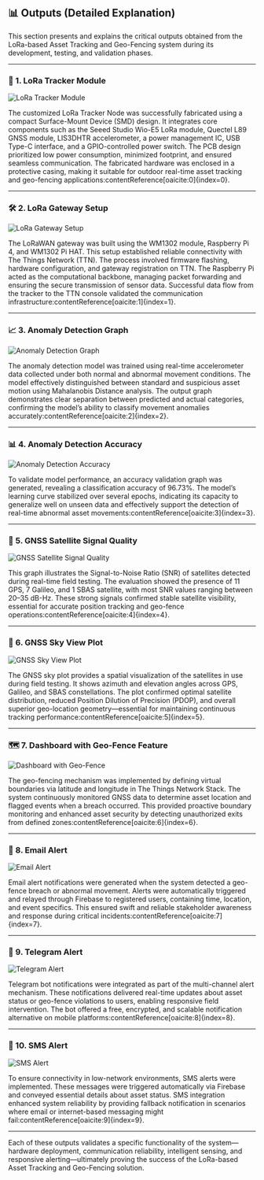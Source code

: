 ## 📊 Outputs (Detailed Explanation)

This section presents and explains the critical outputs obtained from the LoRa-based Asset Tracking and Geo-Fencing system during its development, testing, and validation phases.

---

### 🧩 1. LoRa Tracker Module

![LoRa Tracker Module](https://github.com/DanielRajChristeen/LoRa-Asset-Tracker/blob/main/outputs/LoRa%20Tracker%20module.jpeg)

The customized LoRa Tracker Node was successfully fabricated using a compact Surface-Mount Device (SMD) design. It integrates core components such as the Seeed Studio Wio-E5 LoRa module, Quectel L89 GNSS module, LIS3DHTR accelerometer, a power management IC, USB Type-C interface, and a GPIO-controlled power switch. The PCB design prioritized low power consumption, minimized footprint, and ensured seamless communication. The fabricated hardware was enclosed in a protective casing, making it suitable for outdoor real-time asset tracking and geo-fencing applications:contentReference[oaicite:0]{index=0}.

---

### 🛠️ 2. LoRa Gateway Setup

![LoRa Gateway Setup](https://github.com/DanielRajChristeen/LoRa-Asset-Tracker/blob/main/outputs/LoRa-Gateway%20setup.jpeg)

The LoRaWAN gateway was built using the WM1302 module, Raspberry Pi 4, and WM1302 Pi HAT. This setup established reliable connectivity with The Things Network (TTN). The process involved firmware flashing, hardware configuration, and gateway registration on TTN. The Raspberry Pi acted as the computational backbone, managing packet forwarding and ensuring the secure transmission of sensor data. Successful data flow from the tracker to the TTN console validated the communication infrastructure:contentReference[oaicite:1]{index=1}.

---

### 📈 3. Anomaly Detection Graph

![Anomaly Detection Graph](https://github.com/DanielRajChristeen/LoRa-Asset-Tracker/blob/main/outputs/anomaly%20detection%20graph.jpg)

The anomaly detection model was trained using real-time accelerometer data collected under both normal and abnormal movement conditions. The model effectively distinguished between standard and suspicious asset motion using Mahalanobis Distance analysis. The output graph demonstrates clear separation between predicted and actual categories, confirming the model’s ability to classify movement anomalies accurately:contentReference[oaicite:2]{index=2}.

---

### 📊 4. Anomaly Detection Accuracy

![Anomaly Detection Accuracy](https://github.com/DanielRajChristeen/LoRa-Asset-Tracker/blob/main/outputs/anomaly%20detction%20accuracy%20graph.png)

To validate model performance, an accuracy validation graph was generated, revealing a classification accuracy of 96.73%. The model’s learning curve stabilized over several epochs, indicating its capacity to generalize well on unseen data and effectively support the detection of real-time abnormal asset movements:contentReference[oaicite:3]{index=3}.

---

### 📡 5. GNSS Satellite Signal Quality

![GNSS Satellite Signal Quality](https://github.com/DanielRajChristeen/LoRa-Asset-Tracker/blob/main/outputs/GNSS%20Satellite%20signal%20Quality%20Graph.png)

This graph illustrates the Signal-to-Noise Ratio (SNR) of satellites detected during real-time field testing. The evaluation showed the presence of 11 GPS, 7 Galileo, and 1 SBAS satellite, with most SNR values ranging between 20–35 dB-Hz. These strong signals confirmed stable satellite visibility, essential for accurate position tracking and geo-fence operations:contentReference[oaicite:4]{index=4}.

---

### 🌌 6. GNSS Sky View Plot

![GNSS Sky View Plot](https://github.com/DanielRajChristeen/LoRa-Asset-Tracker/blob/main/outputs/GNSS%20Sky%20View%20Plot.jpg)

The GNSS sky plot provides a spatial visualization of the satellites in use during field testing. It shows azimuth and elevation angles across GPS, Galileo, and SBAS constellations. The plot confirmed optimal satellite distribution, reduced Position Dilution of Precision (PDOP), and overall superior geo-location geometry—essential for maintaining continuous tracking performance:contentReference[oaicite:5]{index=5}.

---

### 🗺️ 7. Dashboard with Geo-Fence Feature

![Dashboard with Geo-Fence](https://github.com/DanielRajChristeen/LoRa-Asset-Tracker/blob/main/outputs/dashboard%20with%20Geo-Fence%20feature.jpeg)

The geo-fencing mechanism was implemented by defining virtual boundaries via latitude and longitude in The Things Network Stack. The system continuously monitored GNSS data to determine asset location and flagged events when a breach occurred. This provided proactive boundary monitoring and enhanced asset security by detecting unauthorized exits from defined zones:contentReference[oaicite:6]{index=6}.

---

### 📧 8. Email Alert

![Email Alert](https://github.com/DanielRajChristeen/LoRa-Asset-Tracker/blob/main/outputs/E-mail%20alert.jpg)

Email alert notifications were generated when the system detected a geo-fence breach or abnormal movement. Alerts were automatically triggered and relayed through Firebase to registered users, containing time, location, and event specifics. This ensured swift and reliable stakeholder awareness and response during critical incidents:contentReference[oaicite:7]{index=7}.

---

### 💬 9. Telegram Alert

![Telegram Alert](https://github.com/DanielRajChristeen/LoRa-Asset-Tracker/blob/main/outputs/telegram-alert.jpg)

Telegram bot notifications were integrated as part of the multi-channel alert mechanism. These notifications delivered real-time updates about asset status or geo-fence violations to users, enabling responsive field intervention. The bot offered a free, encrypted, and scalable notification alternative on mobile platforms:contentReference[oaicite:8]{index=8}.

---

### 📱 10. SMS Alert

![SMS Alert](https://github.com/DanielRajChristeen/LoRa-Asset-Tracker/blob/main/outputs/sms-alert.jpg)

To ensure connectivity in low-network environments, SMS alerts were implemented. These messages were triggered automatically via Firebase and conveyed essential details about asset status. SMS integration enhanced system reliability by providing fallback notification in scenarios where email or internet-based messaging might fail:contentReference[oaicite:9]{index=9}.

---

Each of these outputs validates a specific functionality of the system—hardware deployment, communication reliability, intelligent sensing, and responsive alerting—ultimately proving the success of the LoRa-based Asset Tracking and Geo-Fencing solution.
